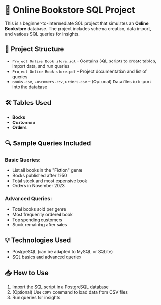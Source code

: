 # 📘 Online Bookstore SQL Project

This is a beginner-to-intermediate SQL project that simulates an **Online Bookstore** database. The project includes schema creation, data import, and various SQL queries for insights.

## 📂 Project Structure

- `Project Online Book store.sql` – Contains SQL scripts to create tables, import data, and run queries
- `Project Online Book store.pdf` – Project documentation and list of queries
- `Books.csv`, `Customers.csv`, `Orders.csv` – (Optional) Data files to import into the database

## 🛠️ Tables Used

- **Books**
- **Customers**
- **Orders**

## 🔍 Sample Queries Included

### Basic Queries:
- List all books in the "Fiction" genre
- Books published after 1950
- Total stock and most expensive book
- Orders in November 2023

### Advanced Queries:
- Total books sold per genre
- Most frequently ordered book
- Top spending customers
- Stock remaining after sales

## 💡 Technologies Used

- PostgreSQL (can be adapted to MySQL or SQLite)
- SQL basics and advanced queries

## 📥 How to Use

1. Import the SQL script in a PostgreSQL database
2. (Optional) Use `COPY` command to load data from CSV files
3. Run queries for insights
